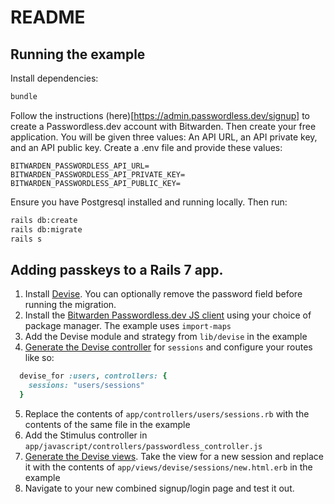 # README

## Running the example

Install dependencies: 

```sh
bundle
```

Follow the instructions (here)[https://admin.passwordless.dev/signup] to create a Passwordless.dev account with Bitwarden. Then create your free application. You will be given three values: An API URL, an API private key, and an API public key. Create a .env file and provide these values:

```env
BITWARDEN_PASSWORDLESS_API_URL=
BITWARDEN_PASSWORDLESS_API_PRIVATE_KEY=
BITWARDEN_PASSWORDLESS_API_PUBLIC_KEY=
```

Ensure you have Postgresql installed and running locally. Then run:

```sh
rails db:create
rails db:migrate
rails s
```


## Adding passkeys to a Rails 7 app.

1. Install [Devise](https://github.com/heartcombo/devise/tree/main]). You can optionally remove the password field before running the migration.
2. Install the [Bitwarden Passwordless.dev JS client](https://docs.passwordless.dev/guide/frontend/javascript.html) using your choice of package manager. The example uses `import-maps`
3. Add the Devise module and strategy from `lib/devise` in the example
4. [Generate the Devise controller](https://github.com/heartcombo/devise?tab=readme-ov-file#configuring-controllers) for `sessions` and configure your routes like so:
```ruby
  devise_for :users, controllers: {
    sessions: "users/sessions"
  }
```
5. Replace the contents of `app/controllers/users/sessions.rb` with the contents of the same file in the example
6. Add the Stimulus controller in `app/javascript/controllers/passwordless_controller.js`
7. [Generate the Devise views](https://github.com/heartcombo/devise?tab=readme-ov-file#configuring-views). Take the view for a new session and replace it with the contents of `app/views/devise/sessions/new.html.erb` in the example
8. Navigate to your new combined signup/login page and test it out.
